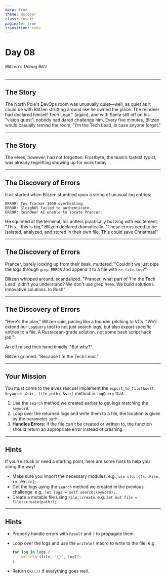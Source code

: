 ```yaml
---
marp: true
theme: uncover
class: invert
paginate: true
transition: cube
---
```


# Day 08

###### Blitzen's Debug Blitz

---

## The Story

The North Pole's DevOps room was unusually quiet—well, as quiet as it could be with Blitzen strutting around like he owned the place. The reindeer had declared himself Tech Lead™ (again), and with Santa still off on his "vision quest", nobody had dared challenge him. Every five minutes, Blitzen would casually remind the room, "I'm the Tech Lead, in case anyone forgot."

---

## The Story

The elves, however, had not forgotten. Frostbyte, the team’s fastest typist, was already regretting showing up for work today.

---

## The Discovery of Errors

It all started when Blitzen stumbled upon a string of unusual log entries:

```
ERROR: Toy Tracker 3000 overheating.
ERROR: SleighOS failed to authenticate.
ERROR: Reindeer AI unable to locate Prancer.
```

He squinted at the terminal, his antlers practically buzzing with excitement. "This... this is big," Blitzen declared dramatically. "These errors need to be isolated, analyzed, and stored in their own file. This could save Christmas!"

---

## The Discovery of Errors

Prancer, barely looking up from their desk, muttered, "Couldn’t we just pipe the logs through `grep ERROR` and append it to a file with `>> file.log`?"

Blitzen whipped around, scandalized. "Prancer, what part of 'I'm the Tech Lead' didn't you understand? We don't use grep here. We build solutions. Innovative solutions. In Rust!"

---

## The Discovery of Errors

"Here's the plan," Blitzen said, pacing like a founder pitching to VCs. "We'll extend our `LogQuery` tool to not just search logs, but also export specific entries to a file. A Rustacean-grade solution, not some bash script hack job."

An elf raised their hand timidly. "But why?"

Blitzen grinned. "Because I'm the Tech Lead."

---

## Your Mission

You must come to the elves rescue! Implement the `export_to_file(&self, keyword: &str, file_path: &str)` method in `LogQuery` that:

1. Use the `search` method we created earlier to get logs matching the `keyword`.
2. Loop over the returned logs and write them to a file, the location is given by the parameter `path`.
3. **Handles Errors:** If the file can't be created or written to, the function should return an appropriate error instead of crashing.

---

## Hints

If you're stuck or need a starting point, here are some hints to help you along the way!

- Make sure you import the necessary modules. e.g., `use std::{fs::File, io::Write};`.
- Get the logs using the `search` method we created in the previous challenge. e.g.` let logs = self.search(keyword);`.
- Create a mutable file using `File::create`. e.g. `let mut file = File::create(path)?;`

---

## Hints

- Properly handle errors with `Result` and `?` to propagate them.
- Loop over the logs and use the `writeln!` macro to write to the file. e.g.

    ```rust
    for log in logs {
        writeln!(file, "{}", log)?;
    }
    ```

- Return `Ok(())` if everything goes well.
